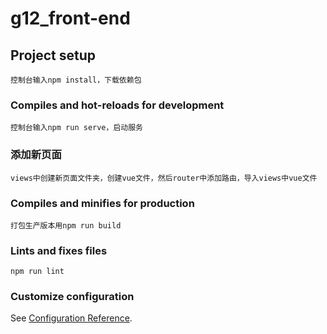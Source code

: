 # g12_front-end

## Project setup
```
控制台输入npm install，下载依赖包
```

### Compiles and hot-reloads for development
```
控制台输入npm run serve，启动服务
```
### 添加新页面
```
views中创建新页面文件夹，创建vue文件，然后router中添加路由，导入views中vue文件
```

### Compiles and minifies for production
```
打包生产版本用npm run build
```

### Lints and fixes files
```
npm run lint
```

### Customize configuration
See [Configuration Reference](https://cli.vuejs.org/config/).
